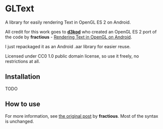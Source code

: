 GLText
=========

A library for easily rendering Text in OpenGL ES 2 on Android.

All credit for this work goes to [**d3kod**](https://github.com/d3kod/Texample2) who created an
OpenGL ES 2 port of the code by **fractious** - [Rendering Text in OpenGL on Android](http://fractiousg.blogspot.com/2012/04/rendering-text-in-opengl-on-android.html).

I just repackaged it as an Android .aar library for easier reuse.

Licensed under CC0 1.0 public domain license, so use it freely, no restrictions at all.

Installation
----------
TODO

How to use
----------
For more information, see [the original post](http://fractiousg.blogspot.com/2012/04/rendering-text-in-opengl-on-android.html) by **fractious**. Most of the syntax is unchanged.


